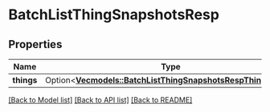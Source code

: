 # BatchListThingSnapshotsResp

## Properties

Name | Type | Description | Notes
------------ | ------------- | ------------- | -------------
**things** | Option<[**Vec<models::BatchListThingSnapshotsRespThingsInner>**](BatchListThingSnapshotsResp_things_inner.md)> |  | [optional]

[[Back to Model list]](../README.md#documentation-for-models) [[Back to API list]](../README.md#documentation-for-api-endpoints) [[Back to README]](../README.md)


